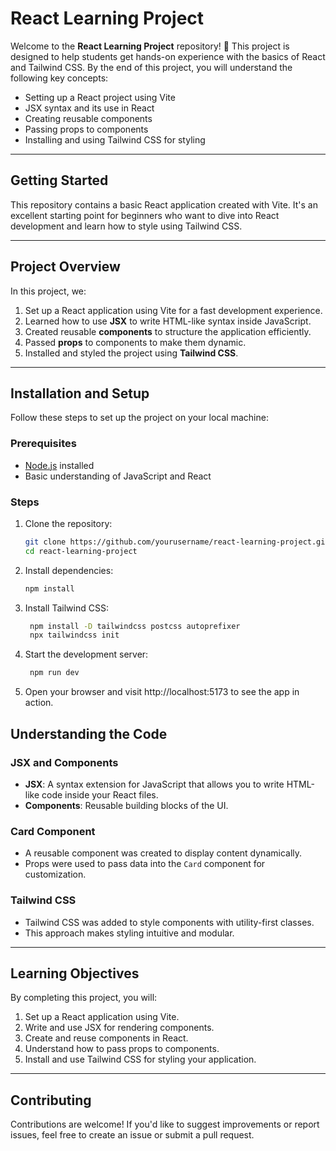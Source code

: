 # React Learning Project

Welcome to the **React Learning Project** repository! 🎉 This project is designed to help students get hands-on experience with the basics of React and Tailwind CSS. By the end of this project, you will understand the following key concepts:

- Setting up a React project using Vite
- JSX syntax and its use in React
- Creating reusable components
- Passing props to components
- Installing and using Tailwind CSS for styling


---

## Getting Started

This repository contains a basic React application created with Vite. It's an excellent starting point for beginners who want to dive into React development and learn how to style using Tailwind CSS.

---

## Project Overview

In this project, we:
1. Set up a React application using Vite for a fast development experience.
2. Learned how to use **JSX** to write HTML-like syntax inside JavaScript.
3. Created reusable **components** to structure the application efficiently.
4. Passed **props** to components to make them dynamic.
5. Installed and styled the project using **Tailwind CSS**.

---

## Installation and Setup

Follow these steps to set up the project on your local machine:

### Prerequisites
- [Node.js](https://nodejs.org/) installed
- Basic understanding of JavaScript and React

### Steps
1. Clone the repository:
   ```bash
   git clone https://github.com/yourusername/react-learning-project.git
   cd react-learning-project
   
2. Install dependencies:
   ```bash
   npm install
   
3. Install Tailwind CSS:
   ```bash
    npm install -D tailwindcss postcss autoprefixer
    npx tailwindcss init
   
4. Start the development server:
   ```bash
    npm run dev
   
5. Open your browser and visit http://localhost:5173 to see the app in action.

## Understanding the Code

### JSX and Components
- **JSX**: A syntax extension for JavaScript that allows you to write HTML-like code inside your React files.
- **Components**: Reusable building blocks of the UI.

### Card Component
- A reusable component was created to display content dynamically.
- Props were used to pass data into the `Card` component for customization.

### Tailwind CSS
- Tailwind CSS was added to style components with utility-first classes.
- This approach makes styling intuitive and modular.

---

## Learning Objectives

By completing this project, you will:
1. Set up a React application using Vite.
2. Write and use JSX for rendering components.
3. Create and reuse components in React.
4. Understand how to pass props to components.
5. Install and use Tailwind CSS for styling your application.

---

## Contributing

Contributions are welcome! If you'd like to suggest improvements or report issues, feel free to create an issue or submit a pull request.

